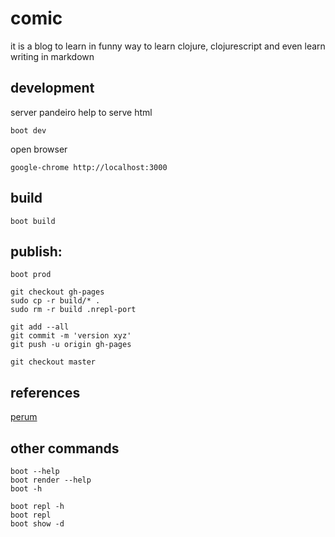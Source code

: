 # comic

it is a blog to learn in funny way to learn clojure, clojurescript
and even learn writing in markdown


## development


server pandeiro help to serve html

    boot dev

open browser

    google-chrome http://localhost:3000


## build

    boot build

## publish:


<!---
git subtree push --prefix target/public origin gh-pages
--->

    boot prod

    git checkout gh-pages
    sudo cp -r build/* .
    sudo rm -r build .nrepl-port

    git add --all
    git commit -m 'version xyz'
    git push -u origin gh-pages

    git checkout master


## references

[perum](https://github.com/hashobject/perun/wiki/Getting-Started)


## other commands

    boot --help
    boot render --help
    boot -h

    boot repl -h
    boot repl
    boot show -d
